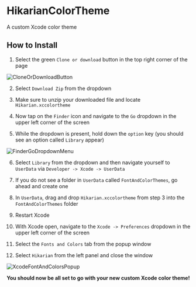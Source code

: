 # HikarianColorTheme
A custom Xcode color theme

## How to Install
1. Select the green `Clone or download` button in the top right corner of the page

![CloneOrDownloadButton](https://i.imgur.com/xLqlBZK.png)

2. Select `Download Zip` from the dropdown

3. Make sure to unzip your downloaded file and locate `Hikarian.xccolortheme`

4. Now tap on the `Finder` icon and navigate to the `Go` dropdown in the upper left corner of the screen

5. While the dropdown is present, hold down the `option` key (you should see an option called `Library` appear)

![FinderGoDropdownMenu](https://i.imgur.com/L0BeRnP.png)

6. Select `Library` from the dropdown and then navigate yourself to `UserData` via `Developer -> Xcode -> UserData`

7. If you do not see a folder in `UserData` called `FontAndColorThemes`, go ahead and create one

8. In `UserData`, drag and drop `Hikarian.xccolortheme` from step 3 into the `FontAndColorThemes` folder

9. Restart Xcode

10. With Xcode open, navigate to the `Xcode -> Preferences` dropdown in the upper left corner of the screen

11. Select the `Fonts and Colors` tab from the popup window

12. Select `Hikarian` from the left panel and close the window

![XcodeFontAndColorsPopup](https://i.imgur.com/f4lHprz.png)

<strong>You should now be all set to go with your new custom Xcode color theme!</strong>
